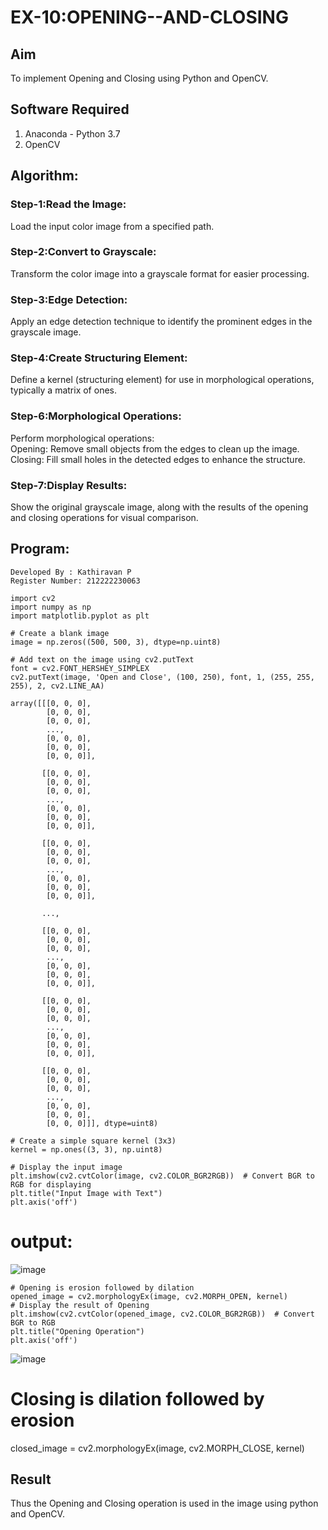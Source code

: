 # EX-10:OPENING--AND-CLOSING
## Aim
To implement Opening and Closing using Python and OpenCV.

## Software Required
1. Anaconda - Python 3.7
2. OpenCV
## Algorithm:
### Step-1:Read the Image:
Load the input color image from a specified path.

### Step-2:Convert to Grayscale:
Transform the color image into a grayscale format for easier processing.

### Step-3:Edge Detection:
Apply an edge detection technique to identify the prominent edges in the grayscale image.

### Step-4:Create Structuring Element:
Define a kernel (structuring element) for use in morphological operations, typically a matrix of ones.

### Step-6:Morphological Operations:
Perform morphological operations:<br>
Opening: Remove small objects from the edges to clean up the image.<br>
Closing: Fill small holes in the detected edges to enhance the structure.

### Step-7:Display Results:
Show the original grayscale image, along with the results of the opening and closing operations for visual comparison.

## Program:
```
Developed By : Kathiravan P
Register Number: 212222230063
```
```
import cv2
import numpy as np
import matplotlib.pyplot as plt
```
```
# Create a blank image
image = np.zeros((500, 500, 3), dtype=np.uint8)
```
```
# Add text on the image using cv2.putText
font = cv2.FONT_HERSHEY_SIMPLEX
cv2.putText(image, 'Open and Close', (100, 250), font, 1, (255, 255, 255), 2, cv2.LINE_AA)
```
```
array([[[0, 0, 0],
        [0, 0, 0],
        [0, 0, 0],
        ...,
        [0, 0, 0],
        [0, 0, 0],
        [0, 0, 0]],

       [[0, 0, 0],
        [0, 0, 0],
        [0, 0, 0],
        ...,
        [0, 0, 0],
        [0, 0, 0],
        [0, 0, 0]],

       [[0, 0, 0],
        [0, 0, 0],
        [0, 0, 0],
        ...,
        [0, 0, 0],
        [0, 0, 0],
        [0, 0, 0]],

       ...,

       [[0, 0, 0],
        [0, 0, 0],
        [0, 0, 0],
        ...,
        [0, 0, 0],
        [0, 0, 0],
        [0, 0, 0]],

       [[0, 0, 0],
        [0, 0, 0],
        [0, 0, 0],
        ...,
        [0, 0, 0],
        [0, 0, 0],
        [0, 0, 0]],

       [[0, 0, 0],
        [0, 0, 0],
        [0, 0, 0],
        ...,
        [0, 0, 0],
        [0, 0, 0],
        [0, 0, 0]]], dtype=uint8)
```     
 ```       
# Create a simple square kernel (3x3)
kernel = np.ones((3, 3), np.uint8)
```
```
# Display the input image
plt.imshow(cv2.cvtColor(image, cv2.COLOR_BGR2RGB))  # Convert BGR to RGB for displaying
plt.title("Input Image with Text")
plt.axis('off')
```
# output:
![image](https://github.com/user-attachments/assets/7908985e-f70d-40b2-b2a0-77395927799b)



```
# Opening is erosion followed by dilation
opened_image = cv2.morphologyEx(image, cv2.MORPH_OPEN, kernel)
# Display the result of Opening
plt.imshow(cv2.cvtColor(opened_image, cv2.COLOR_BGR2RGB))  # Convert BGR to RGB
plt.title("Opening Operation")
plt.axis('off')
```
![image](https://github.com/user-attachments/assets/2b247ef6-e464-4f5f-87d9-c4c83d05bdd8)


# Closing is dilation followed by erosion
closed_image = cv2.morphologyEx(image, cv2.MORPH_CLOSE, kernel)


## Result
Thus the Opening and Closing operation is used in the image using python and OpenCV.
